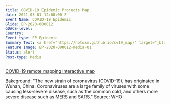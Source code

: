 ```yaml
---
title: COVID-19 Epidemic Projects Map
date: 2021-03-01 12:00:00 Z
Event Name: COVID-19 Epidemic
Glide: EP-2020-000012
GDACS-level: 
Country: 
Event type: EP Epidemic
Summary Text: <a href="https://hotosm.github.io/cv19_map/" target="_blank">Interactive map</a> showing most of the 500+ mapping projects related to COVID-19. It shows the location, leading organization and the purpose of each project. 
Feature Image: EP-2020-000012-media-01
Status: alert
Post-type: Media
---
```


<a href="https://hotosm.github.io/cv19_map/" target="_blank">COVID-19 remote mapping interactive map</a>

 Bakcground: "The new strain of coronavirus (COVID-19), has originated in Wuhan, China. Coronaviruses are a large family of viruses with some causing less-severe disease, such as the common cold, and others more severe disease such as MERS and SARS." Source: WHO